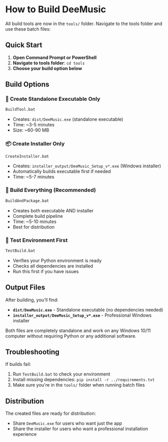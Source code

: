 # How to Build DeeMusic

All build tools are now in the `tools/` folder. Navigate to the tools folder and use these batch files:

## Quick Start

1. **Open Command Prompt or PowerShell**
2. **Navigate to tools folder**: `cd tools`
3. **Choose your build option below**

## Build Options

### 🔧 Create Standalone Executable Only
```cmd
BuildTool.bat
```
- Creates: `dist/DeeMusic.exe` (standalone executable)
- Time: ~3-5 minutes
- Size: ~60-90 MB

### 📦 Create Installer Only
```cmd
CreateInstaller.bat
```
- Creates: `installer_output/DeeMusic_Setup_v*.exe` (Windows installer)
- Automatically builds executable first if needed
- Time: ~5-7 minutes

### 🚀 Build Everything (Recommended)
```cmd
BuildAndPackage.bat
```
- Creates both executable AND installer
- Complete build pipeline
- Time: ~5-10 minutes
- Best for distribution

### 🧪 Test Environment First
```cmd
TestBuild.bat
```
- Verifies your Python environment is ready
- Checks all dependencies are installed
- Run this first if you have issues

## Output Files

After building, you'll find:
- **`dist/DeeMusic.exe`** - Standalone executable (no dependencies needed)
- **`installer_output/DeeMusic_Setup_v*.exe`** - Professional Windows installer

Both files are completely standalone and work on any Windows 10/11 computer without requiring Python or any additional software.

## Troubleshooting

If builds fail:
1. Run `TestBuild.bat` to check your environment
2. Install missing dependencies: `pip install -r ../requirements.txt`
3. Make sure you're in the `tools/` folder when running batch files

## Distribution

The created files are ready for distribution:
- Share `DeeMusic.exe` for users who want just the app
- Share the installer for users who want a professional installation experience